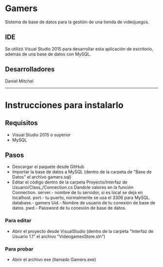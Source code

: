 # Gamers
Sistema de base de datos para la gestión de una tienda de videojuegos.

## IDE
Se utilizó Visual Studio 2015 para desarrollar esta aplicación de escritorio, 
además de una base de datos con MySQL.

## Desarrolladores
Daniel Mitchel

---

# Instrucciones para instalarlo

## Requisitos
* Visual Studio 2015 o superior
* MySQL

## Pasos
* Descargar el paquete desde GitHub
* Importar la base de datos a MySQL (dentro de la carpeta de "Base de Datos" el archivo gamers.sql)
* Editar el código dentro de la carpeta Proyecto/Interfaz de Usuario/Class_/Connection.cs
Dandole valores en la función Connection.
server.- nombre de tu servidor, si es local se deja en localhost.
port.- tu puerto, normalmente se usa el 3306 para MySQL.
database.- gamers
Uid.- Nombre de usuario de tu conexión de base de datos.
pwd.- Password de tu conexión de base de datos.

### Para editar
* Abrir el proyecto desde VisualStudio (dentro de la carpeta "Interfaz de Usuario 1.1" el archivo "VideogamesStore.sln")

### Para probar
* Abrir el archivo exe (llamado Gamers.exe)
